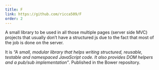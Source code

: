 ```yaml
---
title: F
link: https://github.com/ricca509/F
order: 2
---
```


A small library to be used in all those multiple pages (server side MVC) projects that usually don’t have a structured js due to the fact that most of the job is done on the server.

It is _“A small, modular library that helps writing structured, reusable, testable and namespaced JavaScript code. It also provides DOM helpers and a pub/sub implementation”_. Published in the Bower repository.
